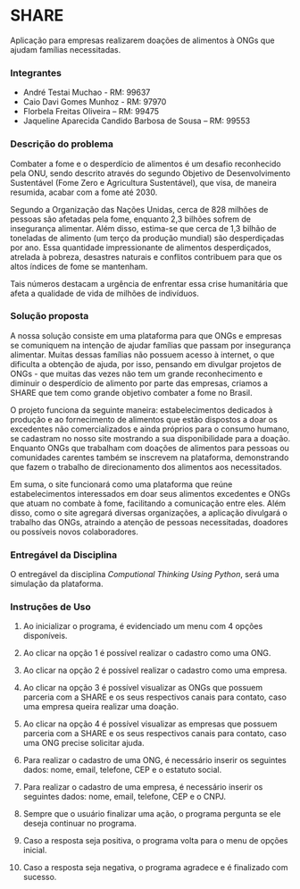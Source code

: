 # SHARE

Aplicação para empresas realizarem doações de alimentos à ONGs que ajudam famílias necessitadas.

### Integrantes

- André Testai Muchao - RM: 99637
- Caio Davi Gomes Munhoz - RM: 97970
- Florbela Freitas Oliveira – RM: 99475
- Jaqueline Aparecida Candido Barbosa de Sousa – RM: 99553

###  Descrição do problema

Combater a fome e o desperdício de alimentos é um desafio reconhecido pela ONU, sendo descrito através do segundo Objetivo de Desenvolvimento Sustentável (Fome Zero e Agricultura Sustentável), que visa, de maneira resumida, acabar com a fome até 2030. 

Segundo a Organização das Nações Unidas, cerca de 828 milhões de pessoas são afetadas pela fome, enquanto 2,3 bilhões sofrem de insegurança alimentar. Além disso, estima-se que cerca de 1,3 bilhão de toneladas de alimento (um terço da produção mundial) são desperdiçadas por ano. Essa quantidade impressionante de alimentos desperdiçados, atrelada à pobreza, desastres naturais e conflitos contribuem para que os altos índices de fome se mantenham.

Tais números destacam a urgência de enfrentar essa crise humanitária que afeta a qualidade de vida de milhões de indivíduos.

### Solução proposta

A nossa solução consiste em uma plataforma para que ONGs e empresas se comuniquem na intenção de ajudar famílias que passam por insegurança alimentar. Muitas dessas famílias não possuem acesso à internet, o que dificulta a obtenção de ajuda, por isso, pensando em divulgar projetos de ONGs - que muitas das vezes não tem um grande reconhecimento e diminuir o desperdício de alimento por parte das empresas, criamos a SHARE que tem como grande objetivo combater a fome no Brasil. 

O projeto funciona da seguinte maneira: estabelecimentos dedicados à produção e ao fornecimento de alimentos que estão dispostos a doar os excedentes não comercializados e ainda próprios para o consumo humano, se cadastram no nosso site mostrando a sua disponibilidade para a doação. Enquanto ONGs que trabalham com doações de alimentos para pessoas ou comunidades carentes também se inscrevem na plataforma, demonstrando que fazem o trabalho de direcionamento dos alimentos aos necessitados.

Em suma, o site funcionará como uma plataforma que reúne estabelecimentos interessados em doar seus alimentos excedentes e ONGs que atuam no combate à fome, facilitando a comunicação entre eles. Além disso, como o site agregará diversas organizações, a aplicação divulgará o trabalho das ONGs, atraindo a atenção de pessoas necessitadas, doadores ou possíveis novos colaboradores.

### Entregável da Disciplina

O entregável da disciplina *Computional Thinking Using Python*, será uma simulação da plataforma.

### Instruções de Uso

1. Ao inicializar o programa, é evidenciado um menu com 4 opções disponíveis.

2. Ao clicar na opção 1 é possível realizar o cadastro como uma ONG.
3. Ao clicar na opção 2 é possível realizar o cadastro como uma empresa.
4. Ao clicar na opção 3 é possível visualizar as ONGs que possuem parceria com a SHARE e os seus respectivos canais para contato, 
caso uma empresa queira realizar uma doação.
5. Ao clicar na opção 4 é possível visualizar as empresas que possuem parceria com a SHARE e os seus respectivos canais para contato, 
caso uma ONG precise solicitar ajuda.

6. Para realizar o cadastro de uma ONG, é necessário inserir os seguintes dados: nome, email, telefone, CEP e o estatuto social.
7. Para realizar o cadastro de uma empresa, é necessário inserir os seguintes dados: nome, email, telefone, CEP e o CNPJ.

8. Sempre que o usuário finalizar uma ação, o programa pergunta se ele deseja continuar no programa. 
9. Caso a resposta seja positiva, o programa volta para o menu de opções inicial.
10. Caso a resposta seja negativa, o programa agradece e é finalizado com sucesso.
